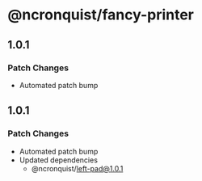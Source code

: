 # @ncronquist/fancy-printer

## 1.0.1

### Patch Changes

- Automated patch bump

## 1.0.1

### Patch Changes

- Automated patch bump
- Updated dependencies
  - @ncronquist/left-pad@1.0.1
